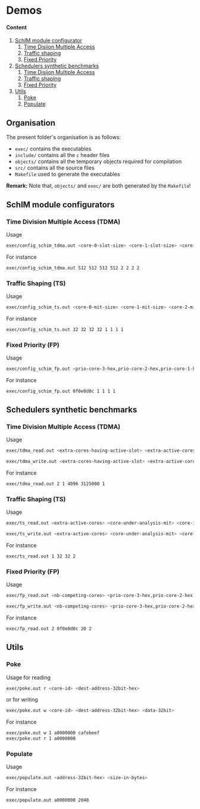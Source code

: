 # Demos

#### Content
1. [SchIM module configurator](#schim-module-configurators)
    1. [Time Disiion Multiple Access](#time-division-multiple-access)
    2. [Traffic shaping](#traffic-shaping)
    3. [Fixed Priority](#fixed-priority)
2. [Schedulers synthetic benchmarks](#schedulers-synthetic-benchmarks)
    1. [Time Disiion Multiple Access](#time-division-multiple-access)
    2. [Traffic shaping](#traffic-shaping)
    3. [Fixed Priority](#fixed-priority)
3. [Utils](#utils)
    1. [Poke](#poke)
    2. [Populate](#populate)

## Organisation
The present folder's organisation is as follows:
 - ```exec/``` contains the executables
 - ```include/``` contains all the ```c``` header files
 - ```objects/``` contains all the temporary objects required for compilation
 - ```src/``` contains all the source files
 - ```Makefile``` used to generate the executables

**Remark:**
Note that, ```objects/``` and ```exec/``` are both generated by the ```Makefile```!

## SchIM module configurators
### Time Division Multiple Access (TDMA)
Usage
```bash
exec/config_schim_tdma.out <core-0-slot-size> <core-1-slot-size> <core-2-slot-size> <core-3-slot-size> <core-0-threshold> <core-1-threshold> <core-2-threshold> <core-3-threshold>
```
For instance
```bash
exec/config_schim_tdma.out 512 512 512 512 2 2 2 2
```

### Traffic Shaping (TS)
Usage
```bash
exec/config_schim_ts.out <core-0-mit-size> <core-1-mit-size> <core-2-mit-size> <core-3-mit-size> <core-0-threshold> <core-1-threshold> <core-2-threshold> <core-3-threshold>
```
For instance
```bash
exec/config_schim_ts.out 32 32 32 32 1 1 1 1
```

### Fixed Priority (FP)
Usage
```bash
exec/config_schim_fp.out <prio-core-3-hex,prio-core-2-hex,prio-core-1-hex,prio-core-0-hex> <core-0-threshold> <core-1-threshold> <core-2-threshold> <core-3-threshold>
```
For instance
```bash
exec/config_schim_fp.out 0f0e0d0c 1 1 1 1
```

## Schedulers synthetic benchmarks
### Time Division Multiple Access (TDMA)
Usage
```bash
exec/tdma_read.out <extra-cores-having-active-slot> <extra-active-cores> <core-under-analysis-slot-size> <extra-cores-slot-size> <threshold>
```
```bash
exec/tdma_write.out <extra-cores-having-active-slot> <extra-active-cores> <core-under-analysis-slot-size> <extra-cores-slot-size> <threshold>
```
For instance
```bash
exec/tdma_read.out 2 1 4096 3125000 1
```

### Traffic Shaping (TS)
Usage
```bash
exec/ts_read.out <extra-active-cores> <core-under-analysis-mit> <core-in-contetion-mit> <threshold>
```
```bash
exec/ts_write.out <extra-active-cores> <core-under-analysis-mit> <core-in-contetion-mit> <threshold>
```
For instance
```bash
exec/ts_read.out 1 32 32 2
```

### Fixed Priority (FP)
Usage
```bash
exec/fp_read.out <nb-competing-cores> <prio-core-3-hex,prio-core-2-hex,prio-core-1-hex,prio-core-0-hex> <nb-samples> <threshold>
```
```bash
exec/fp_write.out <nb-competing-cores> <prio-core-3-hex,prio-core-2-hex,prio-core-1-hex,prio-core-0-hex> <nb-samples> <threshold>
```
For instance
```bash
exec/fp_read.out 2 0f0e0d0c 20 2
```

## Utils
### Poke
Usage for reading
```bash
exec/poke.out r <core-id> <dest-address-32bit-hex>
```
or for writing
```bash
exec/poke.out w <core-id> <dest-address-32bit-hex> <data-32bit>
```
For instance
```bash
exec/poke.out w 1 a0000000 cafebeef
exec/poke.out r 1 a0000000
```

### Populate
Usage
```bash
exec/populate.out <address-32bit-hex> <size-in-bytes>
```
For instance
```bash
exec/populate.out a0000000 2048
```
